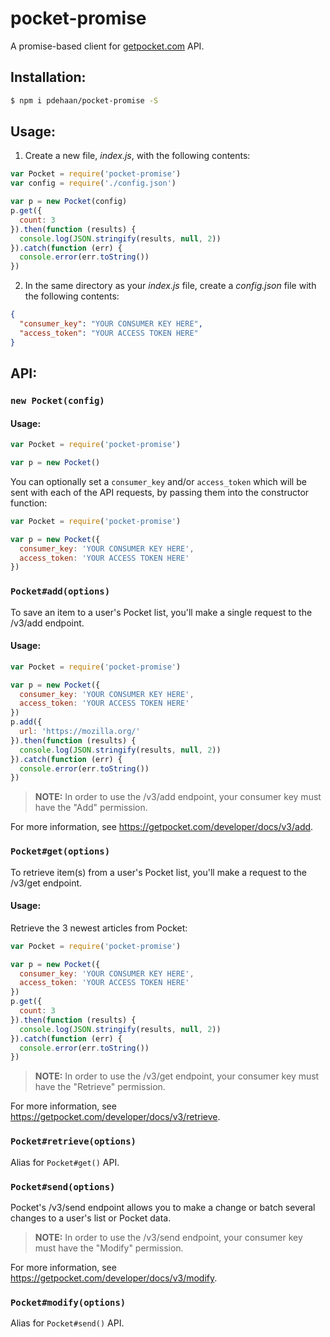 # pocket-promise

A promise-based client for [getpocket.com](http://getpocket.com/developer/) API.

## Installation:

```sh
$ npm i pdehaan/pocket-promise -S
```

## Usage:

1. Create a new file, _index.js_, with the following contents:

```js
var Pocket = require('pocket-promise')
var config = require('./config.json')

var p = new Pocket(config)
p.get({
  count: 3
}).then(function (results) {
  console.log(JSON.stringify(results, null, 2))
}).catch(function (err) {
  console.error(err.toString())
})
```

2. In the same directory as your _index.js_ file, create a _config.json_ file with the following contents:

```json
{
  "consumer_key": "YOUR CONSUMER KEY HERE",
  "access_token": "YOUR ACCESS TOKEN HERE"
}
```

## API:

### `new Pocket(config)`

#### Usage:

```js
var Pocket = require('pocket-promise')

var p = new Pocket()
```

You can optionally set a `consumer_key` and/or `access_token` which will be sent with each of the API requests, by passing them into the constructor function:

```js
var Pocket = require('pocket-promise')

var p = new Pocket({
  consumer_key: 'YOUR CONSUMER KEY HERE',
  access_token: 'YOUR ACCESS TOKEN HERE'
})
```

### `Pocket#add(options)`

To save an item to a user's Pocket list, you'll make a single request to the /v3/add endpoint.

#### Usage:

```js
var Pocket = require('pocket-promise')

var p = new Pocket({
  consumer_key: 'YOUR CONSUMER KEY HERE',
  access_token: 'YOUR ACCESS TOKEN HERE'
})
p.add({
  url: 'https://mozilla.org/'
}).then(function (results) {
  console.log(JSON.stringify(results, null, 2))
}).catch(function (err) {
  console.error(err.toString())
})
```

> **NOTE:** In order to use the /v3/add endpoint, your consumer key must have the "Add" permission.

For more information, see <https://getpocket.com/developer/docs/v3/add>.

### `Pocket#get(options)`

To retrieve item(s) from a user's Pocket list, you'll make a request to the /v3/get endpoint.

#### Usage:

Retrieve the 3 newest articles from Pocket:

```js
var Pocket = require('pocket-promise')

var p = new Pocket({
  consumer_key: 'YOUR CONSUMER KEY HERE',
  access_token: 'YOUR ACCESS TOKEN HERE'
})
p.get({
  count: 3
}).then(function (results) {
  console.log(JSON.stringify(results, null, 2))
}).catch(function (err) {
  console.error(err.toString())
})
```

> **NOTE:** In order to use the /v3/get endpoint, your consumer key must have the "Retrieve" permission.

For more information, see <https://getpocket.com/developer/docs/v3/retrieve>.

### `Pocket#retrieve(options)`

Alias for `Pocket#get()` API.

### `Pocket#send(options)`

Pocket's /v3/send endpoint allows you to make a change or batch several changes to a user's list or Pocket data.

> **NOTE:** In order to use the /v3/send endpoint, your consumer key must have the "Modify" permission.

For more information, see <https://getpocket.com/developer/docs/v3/modify>.

### `Pocket#modify(options)`

Alias for `Pocket#send()` API.
